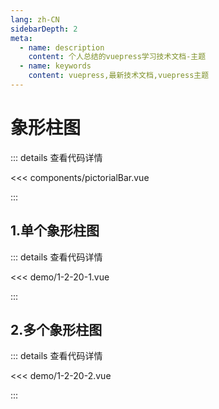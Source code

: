 ```yaml
---
lang: zh-CN
sidebarDepth: 2
meta:
  - name: description
    content: 个人总结的vuepress学习技术文档-主题
  - name: keywords
    content: vuepress,最新技术文档,vuepress主题
---
```


# 象形柱图

::: details 查看代码详情

<<< components/pictorialBar.vue

:::
## 1.单个象形柱图


  <Container url="https://zhoubichuan.com/resume/?type=echarts&name=1-2-20-1.vue" />

::: details 查看代码详情

<<< demo/1-2-20-1.vue

:::

## 2.多个象形柱图


  <Container url="https://zhoubichuan.com/resume/?type=echarts&name=1-2-20-2.vue" />

::: details 查看代码详情

<<< demo/1-2-20-2.vue

:::
